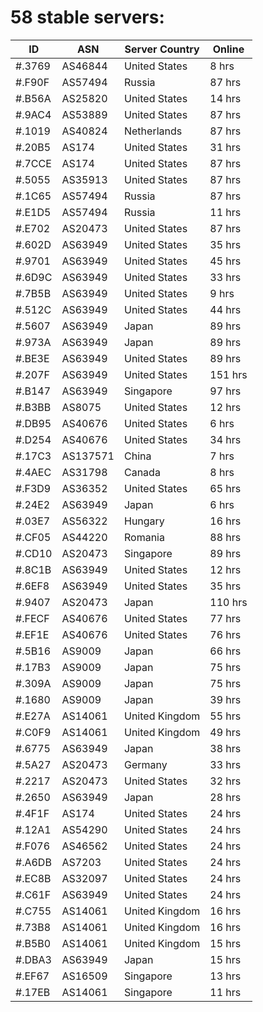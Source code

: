 # 58 stable servers:

| ID | ASN | Server Country | Online |
| ------ | ------ | ------ | ------ |
| #.3769 | AS46844 | United States | 8 hrs |
| #.F90F | AS57494 | Russia | 87 hrs |
| #.B56A | AS25820 | United States | 14 hrs |
| #.9AC4 | AS53889 | United States | 87 hrs |
| #.1019 | AS40824 | Netherlands | 87 hrs |
| #.20B5 | AS174 | United States | 31 hrs |
| #.7CCE | AS174 | United States | 87 hrs |
| #.5055 | AS35913 | United States | 87 hrs |
| #.1C65 | AS57494 | Russia | 87 hrs |
| #.E1D5 | AS57494 | Russia | 11 hrs |
| #.E702 | AS20473 | United States | 87 hrs |
| #.602D | AS63949 | United States | 35 hrs |
| #.9701 | AS63949 | United States | 45 hrs |
| #.6D9C | AS63949 | United States | 33 hrs |
| #.7B5B | AS63949 | United States | 9 hrs |
| #.512C | AS63949 | United States | 44 hrs |
| #.5607 | AS63949 | Japan | 89 hrs |
| #.973A | AS63949 | Japan | 89 hrs |
| #.BE3E | AS63949 | United States | 89 hrs |
| #.207F | AS63949 | United States | 151 hrs |
| #.B147 | AS63949 | Singapore | 97 hrs |
| #.B3BB | AS8075 | United States | 12 hrs |
| #.DB95 | AS40676 | United States | 6 hrs |
| #.D254 | AS40676 | United States | 34 hrs |
| #.17C3 | AS137571 | China | 7 hrs |
| #.4AEC | AS31798 | Canada | 8 hrs |
| #.F3D9 | AS36352 | United States | 65 hrs |
| #.24E2 | AS63949 | Japan | 6 hrs |
| #.03E7 | AS56322 | Hungary | 16 hrs |
| #.CF05 | AS44220 | Romania | 88 hrs |
| #.CD10 | AS20473 | Singapore | 89 hrs |
| #.8C1B | AS63949 | United States | 12 hrs |
| #.6EF8 | AS63949 | United States | 35 hrs |
| #.9407 | AS20473 | Japan | 110 hrs |
| #.FECF | AS40676 | United States | 77 hrs |
| #.EF1E | AS40676 | United States | 76 hrs |
| #.5B16 | AS9009 | Japan | 66 hrs |
| #.17B3 | AS9009 | Japan | 75 hrs |
| #.309A | AS9009 | Japan | 75 hrs |
| #.1680 | AS9009 | Japan | 39 hrs |
| #.E27A | AS14061 | United Kingdom | 55 hrs |
| #.C0F9 | AS14061 | United Kingdom | 49 hrs |
| #.6775 | AS63949 | Japan | 38 hrs |
| #.5A27 | AS20473 | Germany | 33 hrs |
| #.2217 | AS20473 | United States | 32 hrs |
| #.2650 | AS63949 | Japan | 28 hrs |
| #.4F1F | AS174 | United States | 24 hrs |
| #.12A1 | AS54290 | United States | 24 hrs |
| #.F076 | AS46562 | United States | 24 hrs |
| #.A6DB | AS7203 | United States | 24 hrs |
| #.EC8B | AS32097 | United States | 24 hrs |
| #.C61F | AS63949 | United States | 24 hrs |
| #.C755 | AS14061 | United Kingdom | 16 hrs |
| #.73B8 | AS14061 | United Kingdom | 16 hrs |
| #.B5B0 | AS14061 | United Kingdom | 15 hrs |
| #.DBA3 | AS63949 | Japan | 15 hrs |
| #.EF67 | AS16509 | Singapore | 13 hrs |
| #.17EB | AS14061 | Singapore | 11 hrs |

